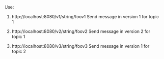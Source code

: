 Use:

1. http://localhost:8080/v1/string/foov1
Send message in version 1 for topic 1

2. http://localhost:8080/v2/string/foov2
Send message in version 2 for topic 1

3. http://localhost:8080/v3/string/foov3
Send message in version 1 for topic 2
